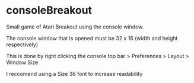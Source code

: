 # consoleBreakout
Small game of Atari Breakout using the console window.

The console window that is opened must be 32 x 16 (width and height respectively) 

This is done by right clicking the console top bar > Preferences > Layout > Window Size


I reccomend using a Size 36 font to increase readability

